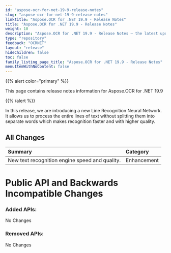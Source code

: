 ```yaml
---
id: "aspose-ocr-for-net-19-9-release-notes"
slug: "aspose-ocr-for-net-19-9-release-notes"
linktitle: "Aspose.OCR for .NET 19.9 - Release Notes"
title: "Aspose.OCR for .NET 19.9 - Release Notes"
weight: 10
description: "Aspose.OCR for .NET 19.9 - Release Notes – the latest updates and fixes."
type: "repository"
feedback: "OCRNET"
layout: "release"
hideChildren: false
toc: false
family_listing_page_title: "Aspose.OCR for .NET 19.9 - Release Notes"
menuItemWithNoContent: false
---
```


{{% alert color="primary" %}} 

This page contains release notes information for Aspose.OCR for .NET 19.9

{{% /alert %}} 

In this release, we are introducing a new Line Recognition Neural Network. It allows us to process the entire lines of text without splitting them into separate words which makes recognition faster and with higher quality.
## **All Changes**


|**Summary**|**Category**|
| :- | :- |
|New text recognition engine speed and quality.|Enhancement|
# **Public API and Backwards Incompatible Changes**
### **Added APIs:**
No Changes
### **Removed APIs:**
No Changes
